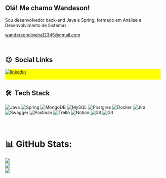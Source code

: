 <h2 align="left">Olá! Me chamo Wandeson!</h2>

Sou desenvolvedor back-end Java e Spring, formado em Análise e Desenvolvimento de Sistemas.

wandersonoliveira12345@gmail.com

<br>

## 😉 &nbsp;Social Links


<p align="left" style="background:yellow">
<a href="https://www.linkedin.com/in/wanderson-oliveira-a1119316b/" target="_blank">
  <img align="center" src="https://img.shields.io/badge/wanderson-oliveira-05122A?style=flat&logo=linkedin&logoColor=white" alt="linkedin"/>
</a>  
<br><br>
  
## 🛠 &nbsp;Tech Stack

  ![Java](https://img.shields.io/badge/java-%23ED8B00.svg?style=for-the-badge&logo=openjdk&logoColor=white) ![Spring](https://img.shields.io/badge/spring-%236DB33F.svg?style=for-the-badge&logo=spring&logoColor=white) ![MongoDB](https://img.shields.io/badge/MongoDB-%234ea94b.svg?style=for-the-badge&logo=mongodb&logoColor=white) ![MySQL](https://img.shields.io/badge/mysql-%2300000f.svg?style=for-the-badge&logo=mysql&logoColor=white) ![Postgres](https://img.shields.io/badge/postgres-%23316192.svg?style=for-the-badge&logo=postgresql&logoColor=white) ![Docker](https://img.shields.io/badge/docker-%230db7ed.svg?style=for-the-badge&logo=docker&logoColor=white) ![Jira](https://img.shields.io/badge/jira-%230A0FFF.svg?style=for-the-badge&logo=jira&logoColor=white) ![Swagger](https://img.shields.io/badge/-Swagger-%23Clojure?style=for-the-badge&logo=swagger&logoColor=white) ![Postman](https://img.shields.io/badge/Postman-FF6C37?style=for-the-badge&logo=postman&logoColor=white) ![Trello](https://img.shields.io/badge/Trello-%23026AA7.svg?style=for-the-badge&logo=Trello&logoColor=white) ![Notion](https://img.shields.io/badge/Notion-%23000000.svg?style=for-the-badge&logo=notion&logoColor=white) ![Git](https://img.shields.io/badge/GIT-E44C30?style=for-the-badge&logo=git&logoColor=white) ![Git](https://img.shields.io/badge/IntelliJ_IDEA-000000.svg?style=for-the-badge&logo=intellij-idea&logoColor=white)  
<br><br>
# 📊 GitHub Stats:
![](https://github-readme-stats.vercel.app/api?username=wanderson648&theme=tokyonight&hide_border=false&include_all_commits=false&count_private=false)<br/>
![](https://github-readme-streak-stats.herokuapp.com/?user=wanderson648&theme=tokyonight&hide_border=false)<br/>
![](https://github-readme-stats.vercel.app/api/top-langs/?username=wanderson648&theme=tokyonight&hide_border=false&include_all_commits=false&count_private=false&layout=compact)
  
<!--   ![Git](https://img.shields.io/badge/Android_Studio-3DDC84?style=for-the-badge&logo=android-studio&logoColor=white)&nbsp; --
<!--   ![Git](https://img.shields.io/badge/Java-ED8B00?style=for-the-badge&logo=openjdk&logoColor=white)&nbsp;
  ![Git](https://img.shields.io/badge/Kotlin-0095D5?&style=for-the-badge&logo=kotlin&logoColor=white)&nbsp; -->
<!--   ![Git](https://img.shields.io/badge/SQLite-07405E?style=for-the-badge&logo=sqlite&logoColor=white)&nbsp; -->
  
  
<br>
<br><br>
